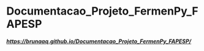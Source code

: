 # Documentacao_Projeto_FermenPy_FAPESP
##### https://brunaaq.github.io/Documentacao_Projeto_FermenPy_FAPESP/
